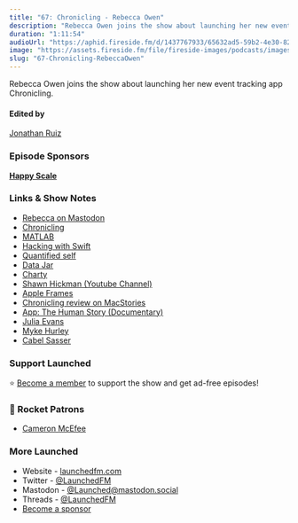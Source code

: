 ```yaml
---
title: "67: Chronicling - Rebecca Owen"
description: "Rebecca Owen joins the show about launching her new event tracking app Chronicling."
duration: "1:11:54"
audioUrl: "https://aphid.fireside.fm/d/1437767933/65632ad5-59b2-4e30-82d1-13845dce07dd/2ed0ec7c-a178-4273-a1eb-03888e835972.mp3"
image: "https://assets.fireside.fm/file/fireside-images/podcasts/images/6/65632ad5-59b2-4e30-82d1-13845dce07dd/episodes/2/2ed0ec7c-a178-4273-a1eb-03888e835972/cover.jpg"
slug: "67-Chronicling-RebeccaOwen"
---
```


<p>Rebecca Owen joins the show about launching her new event tracking app Chronicling.</p>

<h4>Edited by</h4>

<p><a href="https://mastodon.online/@refactoredd" rel="nofollow">Jonathan Ruiz</a></p>

<h3>Episode Sponsors</h3>

<p><strong><a href="https://apps.apple.com/app/apple-store/id532430574?pt=257449&ct=launched-oct-23&mt=8" rel="nofollow">Happy Scale</a></strong></p>

<h3>Links &amp; Show Notes</h3>

<ul>
<li><a href="https://mastodon.social/@beccaowen" rel="nofollow">Rebecca on Mastodon</a></li>
<li><a href="https://apps.apple.com/us/app/chronicling/id6445992145" rel="nofollow">Chronicling</a></li>
<li><a href="https://en.wikipedia.org/wiki/MATLAB" rel="nofollow">MATLAB</a></li>
<li><a href="https://www.hackingwithswift.com/" rel="nofollow">Hacking with Swift</a></li>
<li><a href="https://en.wikipedia.org/wiki/Quantified_self" rel="nofollow">Quantified self</a></li>
<li><a href="https://apps.apple.com/us/app/data-jar/id1453273600" rel="nofollow">Data Jar</a></li>
<li><a href="https://apps.apple.com/us/app/charty-for-shortcuts/id1494386093?ls=1" rel="nofollow">Charty</a></li>
<li><a href="https://www.youtube.com/channel/UCBaafb8-FGr__EL-pKixJBQ" rel="nofollow">Shawn Hickman (Youtube Channel)</a></li>
<li><a href="https://www.macstories.net/stories/apple-frames-3-1-extending-screenshot-automation-with-the-new-apple-frames-api/" rel="nofollow">Apple Frames</a></li>
<li><a href="https://www.macstories.net/reviews/chronicling-a-flexible-event-tracker-with-modern-features-and-a-top-notch-design/" rel="nofollow">Chronicling review on MacStories</a></li>
<li><a href="https://appdocumentary.com/" rel="nofollow">App: The Human Story (Documentary)</a></li>
<li><a href="https://jvns.ca/" rel="nofollow">Julia Evans</a></li>
<li><a href="https://www.relay.fm/people/mykehurley" rel="nofollow">Myke Hurley</a></li>
<li><a href="https://cabel.com/" rel="nofollow">Cabel Sasser</a></li>
</ul>

<h3>Support Launched</h3>

<p>⭐️ <a href="http://membership.launchedfm.com/" rel="nofollow">Become a member</a> to support the show and get ad-free episodes!</p>

<h3>🚀 Rocket Patrons</h3>

<ul>
<li><a href="https://mastodon.social/@cameronmcefee" rel="nofollow">Cameron McEfee</a></li>
</ul>

<h3>More Launched</h3>

<ul>
<li>Website - <a href="https://launchedfm.com" rel="nofollow">launchedfm.com</a></li>
<li>Twitter - <a href="https://twitter.com/launchedfm" rel="nofollow">@LaunchedFM</a></li>
<li>Mastodon - <a href="https://mastodon.social/@Launched" rel="nofollow">@Launched@mastodon.social</a></li>
<li>Threads - <a href="https://www.threads.net/@launchedfm" rel="nofollow">@LaunchedFM</a></li>
<li><a href="https://launchedfm.com/sponsors" rel="nofollow">Become a sponsor</a></li>
</ul>
